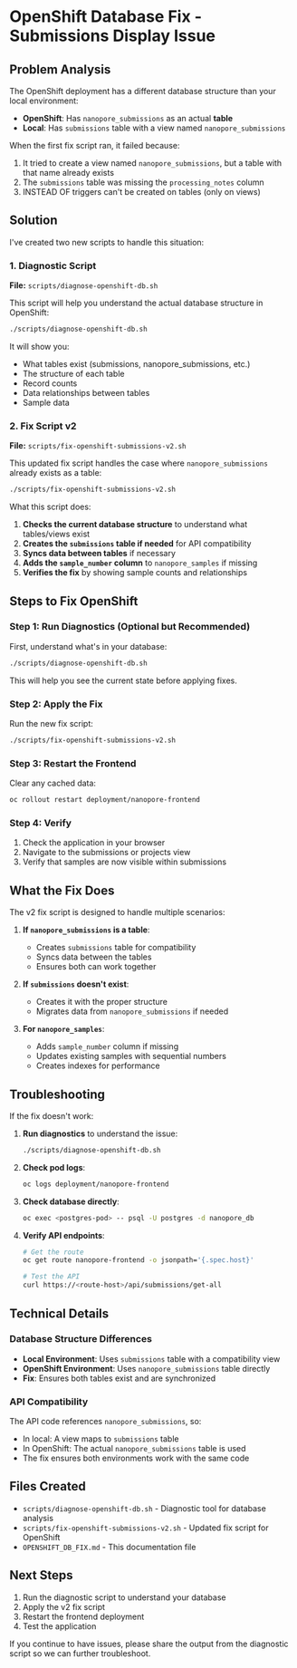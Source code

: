 # OpenShift Database Fix - Submissions Display Issue

## Problem Analysis
The OpenShift deployment has a different database structure than your local environment:
- **OpenShift**: Has `nanopore_submissions` as an actual **table**
- **Local**: Has `submissions` table with a view named `nanopore_submissions`

When the first fix script ran, it failed because:
1. It tried to create a view named `nanopore_submissions`, but a table with that name already exists
2. The `submissions` table was missing the `processing_notes` column
3. INSTEAD OF triggers can't be created on tables (only on views)

## Solution
I've created two new scripts to handle this situation:

### 1. Diagnostic Script
**File:** `scripts/diagnose-openshift-db.sh`

This script will help you understand the actual database structure in OpenShift:
```bash
./scripts/diagnose-openshift-db.sh
```

It will show you:
- What tables exist (submissions, nanopore_submissions, etc.)
- The structure of each table
- Record counts
- Data relationships between tables
- Sample data

### 2. Fix Script v2
**File:** `scripts/fix-openshift-submissions-v2.sh`

This updated fix script handles the case where `nanopore_submissions` already exists as a table:
```bash
./scripts/fix-openshift-submissions-v2.sh
```

What this script does:
1. **Checks the current database structure** to understand what tables/views exist
2. **Creates the `submissions` table if needed** for API compatibility
3. **Syncs data between tables** if necessary
4. **Adds the `sample_number` column** to `nanopore_samples` if missing
5. **Verifies the fix** by showing sample counts and relationships

## Steps to Fix OpenShift

### Step 1: Run Diagnostics (Optional but Recommended)
First, understand what's in your database:
```bash
./scripts/diagnose-openshift-db.sh
```

This will help you see the current state before applying fixes.

### Step 2: Apply the Fix
Run the new fix script:
```bash
./scripts/fix-openshift-submissions-v2.sh
```

### Step 3: Restart the Frontend
Clear any cached data:
```bash
oc rollout restart deployment/nanopore-frontend
```

### Step 4: Verify
1. Check the application in your browser
2. Navigate to the submissions or projects view
3. Verify that samples are now visible within submissions

## What the Fix Does

The v2 fix script is designed to handle multiple scenarios:

1. **If `nanopore_submissions` is a table**: 
   - Creates `submissions` table for compatibility
   - Syncs data between the tables
   - Ensures both can work together

2. **If `submissions` doesn't exist**:
   - Creates it with the proper structure
   - Migrates data from `nanopore_submissions` if needed

3. **For `nanopore_samples`**:
   - Adds `sample_number` column if missing
   - Updates existing samples with sequential numbers
   - Creates indexes for performance

## Troubleshooting

If the fix doesn't work:

1. **Run diagnostics** to understand the issue:
   ```bash
   ./scripts/diagnose-openshift-db.sh
   ```

2. **Check pod logs**:
   ```bash
   oc logs deployment/nanopore-frontend
   ```

3. **Check database directly**:
   ```bash
   oc exec <postgres-pod> -- psql -U postgres -d nanopore_db
   ```

4. **Verify API endpoints**:
   ```bash
   # Get the route
   oc get route nanopore-frontend -o jsonpath='{.spec.host}'
   
   # Test the API
   curl https://<route-host>/api/submissions/get-all
   ```

## Technical Details

### Database Structure Differences
- **Local Environment**: Uses `submissions` table with a compatibility view
- **OpenShift Environment**: Uses `nanopore_submissions` table directly
- **Fix**: Ensures both tables exist and are synchronized

### API Compatibility
The API code references `nanopore_submissions`, so:
- In local: A view maps to `submissions` table
- In OpenShift: The actual `nanopore_submissions` table is used
- The fix ensures both environments work with the same code

## Files Created
- `scripts/diagnose-openshift-db.sh` - Diagnostic tool for database analysis
- `scripts/fix-openshift-submissions-v2.sh` - Updated fix script for OpenShift
- `OPENSHIFT_DB_FIX.md` - This documentation file

## Next Steps
1. Run the diagnostic script to understand your database
2. Apply the v2 fix script
3. Restart the frontend deployment
4. Test the application

If you continue to have issues, please share the output from the diagnostic script so we can further troubleshoot.
